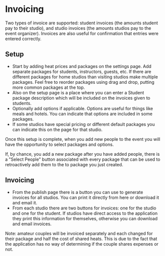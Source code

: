 # Invoicing

Two types of invoice are supported: student invoices (the amounts student pay to their studio), and studio invoices (the amounts studios pay to the event organizer).  Invoices are also useful for confirmation that entries were entered correctly.

## Setup

 * Start by adding heat prices and packages on the settings page.  Add separate packages for students, instructors, guests, etc.  If there are different packages for home studios than visiting studios make multiple packages.  Feel free to reorder packages using drag and drop, putting
more common packages at the top.
 * Also on the setup page is a place where you can enter a Student package description which will be included on the invoices given to students.
 * Optionally add options if applicable.  Options are useful for things like meals and hotels.  You can indicate that options are included in some packages.
 * If some studios have special pricing or different default packages you can indicate this on the page for that studio.

Once this setup is complete, when you add new people to the event you will have the opportunity to select packages and options.

If, by chance, you add a new package after you have added people, there is a "Select People" button associated with every package that can be used to retroactively add them to the to package you just created.

## Invoicing

 * From the publish page there is a button you can use to generate invoices for all studios.  You can print it directly from here or download it and email it.
 * From each studio there are two buttons for invoices: one for the studio and one for the student.  If studios have direct access to the application they print this information for themselves, otherwise you can download and email invoices.

Note: amateur couples will be invoiced separately and each changed for their package and half the cost of shared heats.  This is due to the fact that the application has no way of determining if the couple shares expenses or not.
